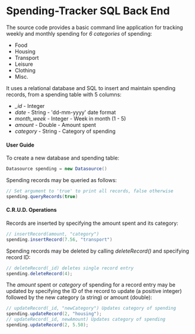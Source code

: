 # Spending-Tracker SQL Back End
The source code provides a basic command line application for tracking weekly and monthly spending for *6 categories* of spending:
* Food
* Housing
* Transport
* Leisure
* Clothing
* Misc.

It uses a relational database and SQL to insert and maintain spending records, from a spending table with 5 columns:
* *_id* - Integer
* *date* - String - 'dd-mm-yyyy' date format
* *month_week* - Integer - Week in month (1 - 5)
* *amount* - Double - Amount spent
* *category* - String - Category of spending

#### User Guide
To create a new database and spending table:
```Java
Datasource spending = new Datasource()
```
Spending records may be queried as follows:
```Java
// Set argument to 'true' to print all records, false otherwise
spending.queryRecords(true)
```
#### C.R.U.D. Operations

Records are inserted by specifying the amount spent and its category:
```Java
// insertRecord(amount, "category")
spending.insertRecord(7.56, "transport")
```

Spending records may be deleted by calling *deleteRecord()* and specifying record ID:
```Java
// deleteRecord(_id) deletes single record entry
spending.deleteRecord(4);
```

The *amount* spent or *category* of spending for a record entry may be updated by specifying the ID of the record to update (a positive integer) followed by the new category (a string) or amount (double):
```Java
// updateRecord(_id, "newCategory") Updates category of spending
spending.updateRecord(2, "housing");
// updateRecord(_id, newAmount) Updates category of spending
spending.updateRecord(2, 5.50);
```

